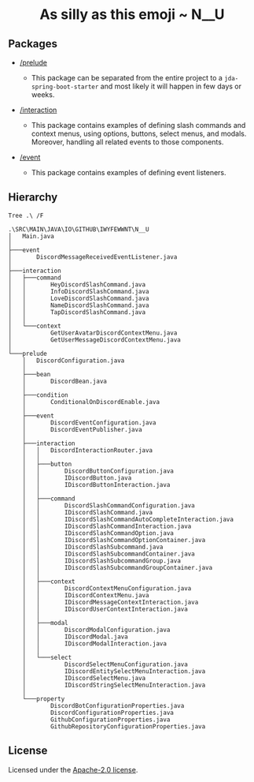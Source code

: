 <!--suppress HtmlDeprecatedAttribute -->
<h1 align="center">As silly as this emoji ~ N__U</h1>

## Packages
* [/prelude](./src/main/java/io/github/iwyfewwnt/n__u/prelude)
  * This package can be separated from the entire project 
    to a `jda-spring-boot-starter` and most likely it will
    happen in few days or weeks.
  
* [/interaction](./src/main/java/io/github/iwyfewwnt/n__u/interaction)
  * This package contains examples of defining slash commands
    and context menus, using options, buttons, select menus, and modals.
    Moreover, handling all related events to those components.

* [/event](./src/main/java/io/github/iwyfewwnt/n__u/event)
  * This package contains examples of defining event listeners.


## Hierarchy
```shell
Tree .\ /F
```
```text
.\SRC\MAIN\JAVA\IO\GITHUB\IWYFEWWNT\N__U
│   Main.java
│
├───event
│       DiscordMessageReceivedEventListener.java
│
├───interaction
│   ├───command
│   │       HeyDiscordSlashCommand.java
│   │       InfoDiscordSlashCommand.java
│   │       LoveDiscordSlashCommand.java
│   │       NameDiscordSlashCommand.java
│   │       TapDiscordSlashCommand.java
│   │
│   └───context
│           GetUserAvatarDiscordContextMenu.java
│           GetUserMessageDiscordContextMenu.java
│
└───prelude
    │   DiscordConfiguration.java
    │
    ├───bean
    │       DiscordBean.java
    │
    ├───condition
    │       ConditionalOnDiscordEnable.java
    │
    ├───event
    │       DiscordEventConfiguration.java
    │       DiscordEventPublisher.java
    │
    ├───interaction
    │   │   DiscordInteractionRouter.java
    │   │
    │   ├───button
    │   │       DiscordButtonConfiguration.java
    │   │       IDiscordButton.java
    │   │       IDiscordButtonInteraction.java
    │   │
    │   ├───command
    │   │       DiscordSlashCommandConfiguration.java
    │   │       IDiscordSlashCommand.java
    │   │       IDiscordSlashCommandAutoCompleteInteraction.java
    │   │       IDiscordSlashCommandInteraction.java
    │   │       IDiscordSlashCommandOption.java
    │   │       IDiscordSlashCommandOptionContainer.java
    │   │       IDiscordSlashSubcommand.java
    │   │       IDiscordSlashSubcommandContainer.java
    │   │       IDiscordSlashSubcommandGroup.java
    │   │       IDiscordSlashSubcommandGroupContainer.java
    │   │
    │   ├───context
    │   │       DiscordContextMenuConfiguration.java
    │   │       IDiscordContextMenu.java
    │   │       IDiscordMessageContextInteraction.java
    │   │       IDiscordUserContextInteraction.java
    │   │
    │   ├───modal
    │   │       DiscordModalConfiguration.java
    │   │       IDiscordModal.java
    │   │       IDiscordModalInteraction.java
    │   │
    │   └───select
    │           DiscordSelectMenuConfiguration.java
    │           IDiscordEntitySelectMenuInteraction.java
    │           IDiscordSelectMenu.java
    │           IDiscordStringSelectMenuInteraction.java
    │
    └───property
            DiscordBotConfigurationProperties.java
            DiscordConfigurationProperties.java
            GithubConfigurationProperties.java
            GithubRepositoryConfigurationProperties.java
```

## License
Licensed under the [Apache-2.0 license](./LICENSE).
